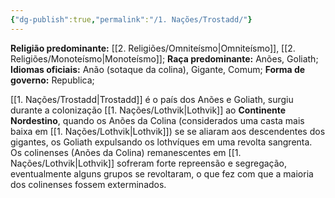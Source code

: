 ```yaml
---
{"dg-publish":true,"permalink":"/1. Nações/Trostadd/"}
---
```


 __Religião predominante:__ [[2. Religiões/Omniteísmo\|Omniteísmo]], [[2. Religiões/Monoteísmo\|Monoteísmo]];
 __Raça predominante:__ Anões, Goliath;
 __Idiomas oficiais:__ Anão (sotaque da colina), Gigante, Comum;
 __Forma de governo:__ Republica;

[[1. Nações/Trostadd\|Trostadd]] é o país dos Anões e Goliath, surgiu durante a colonização [[1. Nações/Lothvik\|Lothvik]] ao **Continente Nordestino**, quando os Anões da Colina (considerados uma casta mais baixa em [[1. Nações/Lothvik\|Lothvik]]) se se aliaram aos descendentes dos gigantes, os Goliath expulsando os lothvíques em uma revolta sangrenta.
Os colinenses (Anões da Colina) remanescentes em [[1. Nações/Lothvik\|Lothvik]] sofreram forte repreensão e segregação, eventualmente alguns grupos se revoltaram, o que fez com que a maioria dos colinenses fossem exterminados. 